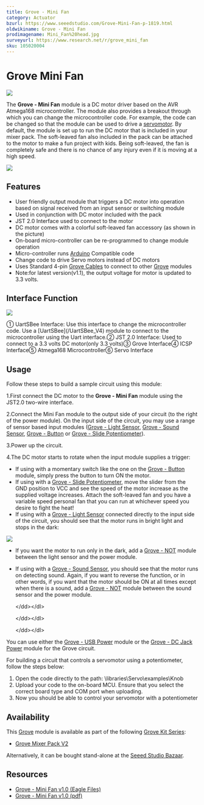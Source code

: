 ```yaml
---
title: Grove - Mini Fan
category: Actuator
bzurl: https://www.seeedstudio.com/Grove-Mini-Fan-p-1819.html
oldwikiname: Grove - Mini Fan
prodimagename: Mini_Fan%20head.jpg
surveyurl: https://www.research.net/r/grove_mini_fan
sku: 105020004
---
```


# Grove Mini Fan

![](https://github.com/SeeedDocument/Grove-Mini\_Fan/raw/master/img/Mini\_Fan%20head.jpg)

The **Grove - Mini Fan** module is a DC motor driver based on the AVR Atmega168 microcontroller. The module also provides a breakout through which you can change the microcontroller code. For example, the code can be changed so that the module can be used to drive a [servomotor](http://en.wikipedia.org/wiki/Servomotor). By default, the module is set up to run the DC motor that is included in your mixer pack. The soft-leaved fan also included in the pack can be attached to the motor to make a fun project with kids. Being soft-leaved, the fan is completely safe and there is no chance of any injury even if it is moving at a high speed.

[![](https://github.com/SeeedDocument/Seeed-WiKi/raw/master/docs/images/300px-Get\_One\_Now\_Banner-ragular.png)](https://www.seeedstudio.com/Grove-Mini-Fan-p-1819.html)

## Features

* User friendly output module that triggers a DC motor into operation based on signal received from an input sensor or switching module
* Used in conjunction with DC motor included with the pack
* JST 2.0 Interface used to connect to the motor
* DC motor comes with a colorful soft-leaved fan accessory (as shown in the picture)
* On-board micro-controller can be re-programmed to change module operation
* Micro-controller runs [Arduino](https://app.gitbook.com/w/index.php?title=Arduino\&amp;action=edit\&amp;redlink=1) Compatible code
* Change code to drive Servo motors instead of DC motors
* Uses Standard 4-pin [Grove Cables](https://app.gitbook.com/GROVE\_System#Grove\_Cables) to connect to other [Grove](https://app.gitbook.com/Grove) modules
* Note:for latest version(v1.1), the output voltage for motor is updated to 3.3 volts.

## Interface Function

![](https://github.com/SeeedDocument/Grove-Mini\_Fan/raw/master/img/Mini\_fan.jpg)

① UartSBee Interface: Use this interface to change the microcontroller code. Use a \[UartSBee]\(/UartSBee\_V4) module to connect to the microcontroller using the Uart interface.② JST 2.0 Interface: Used to connect to a 3.3 volts DC motor(only 3.3 volts)③ Grove Interface④ ICSP Interface⑤ Atmega168 Microcontroller⑥ Servo Interface

## Usage

Follow these steps to build a sample circuit using this module:

1.First connect the DC motor to the **Grove - Mini Fan** module using the JST2.0 two-wire interface.

2.Connect the Mini Fan module to the output side of your circuit (to the right of the power module). On the input side of the circuit, you may use a range of sensor based input modules ([Grove - Light Sensor](https://app.gitbook.com/Grove-Light\_Sensor), [Grove - Sound Sensor](https://app.gitbook.com/Grove-Sound\_Sensor), [Grove - Button](https://app.gitbook.com/Grove-Button) or [Grove - Slide Potentiometer](https://app.gitbook.com/Grove-Slide\_Potentiometer)).

3.Power up the circuit.

4.The DC motor starts to rotate when the input module supplies a trigger:

* If using with a momentary switch like the one on the [Grove - Button](https://app.gitbook.com/Grove-Button) module, simply press the button to turn ON the motor.
* If using with a [Grove - Slide Potentiometer](https://app.gitbook.com/Grove-Slide\_Potentiometer), move the slider from the GND position to VCC and see the speed of the motor increase as the supplied voltage increases. Attach the soft-leaved fan and you have a variable speed personal fan that you can run at whichever speed you desire to fight the heat!
* If using with a [Grove - Light Sensor](https://app.gitbook.com/Grove-Light\_Sensor) connected directly to the input side of the circuit, you should see that the motor runs in bright light and stops in the dark:

![](https://github.com/SeeedDocument/Grove-Mini\_Fan/raw/master/img/Light\_Sensitive\_Fan.gif)

* If you want the motor to run only in the dark, add a [Grove - NOT](https://app.gitbook.com/Grove-NOT) module between the light sensor and the power module.
*   If using with a [Grove - Sound Sensor](https://app.gitbook.com/Grove-Sound\_Sensor), you should see that the motor runs on detecting sound. Again, if you want to reverse the function, or in other words, if you want that the motor should be ON at all times except when there is a sound, add a [Grove - NOT](https://app.gitbook.com/Grove-NOT) module between the sound sensor and the power module.

    \</dd>\</dl>

    \</dd>\</dl>

    \</dd>\</dl>

You can use either the [Grove - USB Power](https://app.gitbook.com/Grove-Mixer\_Pack#2.\_USB\_Power) module or the [Grove - DC Jack Power](https://app.gitbook.com/Grove-DC\_Jack\_Power) module for the Grove circuit.

For building a circuit that controls a servomotor using a potentiometer, follow the steps below:

1. Open the code directly to the path: \libraries\Servo\examples\Knob
2. Upload your code to the on-board MCU. Ensure that you select the correct board type and COM port when uploading.
3. Now you should be able to control your servomotor with a potentiometer

## Availability

This [Grove](https://app.gitbook.com/Grove) module is available as part of the following [Grove Kit Series](https://app.gitbook.com/GROVE\_System#GROVE\_Kit\_Series):

* [Grove Mixer Pack V2](https://app.gitbook.com/GROVE\_MIXER\_PACK\_V2)

Alternatively, it can be bought stand-alone at the [Seeed Studio Bazaar](http://www.seeedstudio.com/depot/Grove-Mini-Fan-p-1819.html).

## Resources

* [Grove - Mini Fan v1.0 (Eagle Files)](https://github.com/SeeedDocument/Grove-Mini\_Fan/raw/master/res/Grove-Mini\_Fan\_v1.0.zip)
* [Grove - Mini Fan v1.0 (pdf)](https://github.com/SeeedDocument/Grove-Mini\_Fan/raw/master/res/Grove-Mini\_Fan\_v1.0.pdf)
